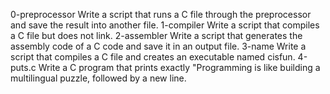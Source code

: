 0-preprocessor Write a script that runs a C file through the preprocessor and save the result into another file.
1-compiler Write a script that compiles a C file but does not link.
2-assembler Write a script that generates the assembly code of a C code and save it in an output file.
3-name Write a script that compiles a C file and creates an executable named cisfun.
4-puts.c Write a C program that prints exactly "Programming is like building a multilingual puzzle, followed by a new line.

